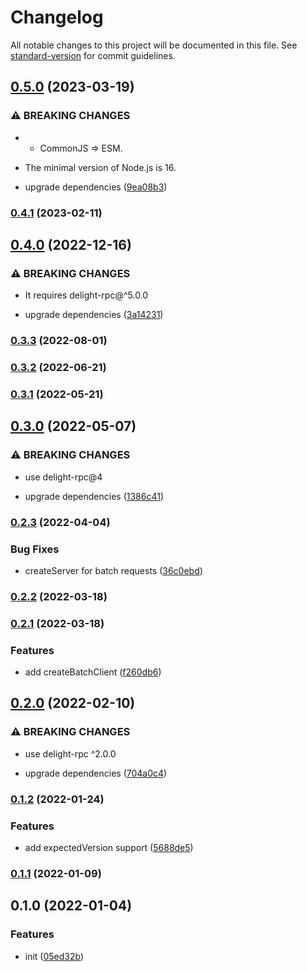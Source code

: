 # Changelog

All notable changes to this project will be documented in this file. See [standard-version](https://github.com/conventional-changelog/standard-version) for commit guidelines.

## [0.5.0](https://github.com/delight-rpc/piscina/compare/v0.4.1...v0.5.0) (2023-03-19)


### ⚠ BREAKING CHANGES

* - CommonJS => ESM.
- The minimal version of Node.js is 16.

* upgrade dependencies ([9ea08b3](https://github.com/delight-rpc/piscina/commit/9ea08b3d066ea8e1ba6198614c3acca2da352651))

### [0.4.1](https://github.com/delight-rpc/piscina/compare/v0.4.0...v0.4.1) (2023-02-11)

## [0.4.0](https://github.com/delight-rpc/piscina/compare/v0.3.3...v0.4.0) (2022-12-16)


### ⚠ BREAKING CHANGES

* It requires delight-rpc@^5.0.0

* upgrade dependencies ([3a14231](https://github.com/delight-rpc/piscina/commit/3a142311f8da8bb4cbbbb4a19be8c0788b1e8cb0))

### [0.3.3](https://github.com/delight-rpc/piscina/compare/v0.3.2...v0.3.3) (2022-08-01)

### [0.3.2](https://github.com/delight-rpc/piscina/compare/v0.3.1...v0.3.2) (2022-06-21)

### [0.3.1](https://github.com/delight-rpc/piscina/compare/v0.3.0...v0.3.1) (2022-05-21)

## [0.3.0](https://github.com/delight-rpc/piscina/compare/v0.2.3...v0.3.0) (2022-05-07)


### ⚠ BREAKING CHANGES

* use delight-rpc@4

* upgrade dependencies ([1386c41](https://github.com/delight-rpc/piscina/commit/1386c4130ad12c5f704282f1d2e83b6a3ef183e2))

### [0.2.3](https://github.com/delight-rpc/piscina/compare/v0.2.2...v0.2.3) (2022-04-04)


### Bug Fixes

* createServer for batch requests ([36c0ebd](https://github.com/delight-rpc/piscina/commit/36c0ebd35f8f4c073917195aece238a3738ca8f0))

### [0.2.2](https://github.com/delight-rpc/piscina/compare/v0.2.1...v0.2.2) (2022-03-18)

### [0.2.1](https://github.com/delight-rpc/piscina/compare/v0.2.0...v0.2.1) (2022-03-18)


### Features

* add createBatchClient ([f260db6](https://github.com/delight-rpc/piscina/commit/f260db683678af9dd7c5a17f37db436b04c83934))

## [0.2.0](https://github.com/delight-rpc/piscina/compare/v0.1.2...v0.2.0) (2022-02-10)


### ⚠ BREAKING CHANGES

* use delight-rpc ^2.0.0

* upgrade dependencies ([704a0c4](https://github.com/delight-rpc/piscina/commit/704a0c443d4b4e5ee8d12ec3b8b67bea798f958e))

### [0.1.2](https://github.com/delight-rpc/piscina/compare/v0.1.1...v0.1.2) (2022-01-24)


### Features

* add expectedVersion support ([5688de5](https://github.com/delight-rpc/piscina/commit/5688de5a7aa9e12edb9ed166c52d87ed692a5f5c))

### [0.1.1](https://github.com/delight-rpc/piscina/compare/v0.1.0...v0.1.1) (2022-01-09)

## 0.1.0 (2022-01-04)


### Features

* init ([05ed32b](https://github.com/delight-rpc/piscina/commit/05ed32b15f3008c69a069129468c32d803e5719d))
